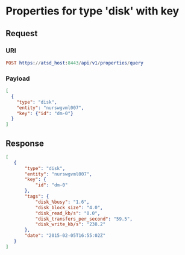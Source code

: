 # Properties for type 'disk' with key

## Request
### URI
```elm
POST https://atsd_host:8443/api/v1/properties/query
```
### Payload
```json
[
  {
    "type": "disk",
    "entity": "nurswgvml007",
    "key": {"id": "dm-0"}
  }
]
```

## Response

```json
[
   {
       "type": "disk",
       "entity": "nurswgvml007",
       "key": {
           "id": "dm-0"
       },
       "tags": {
           "disk_%busy": "1.6",
           "disk_block_size": "4.0",
           "disk_read_kb/s": "0.0",
           "disk_transfers_per_second": "59.5",
           "disk_write_kb/s": "238.2"
       },
       "date": "2015-02-05T16:55:02Z"
   }
]
```
